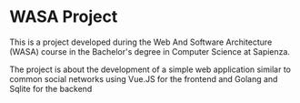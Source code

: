 # WASA Project

This is a project developed during the Web And Software Architecture (WASA) course in the Bachelor's degree in Computer Science at Sapienza.

The project is about the development of a simple web application similar to common social networks using Vue.JS for the frontend and Golang and Sqlite for the backend 
